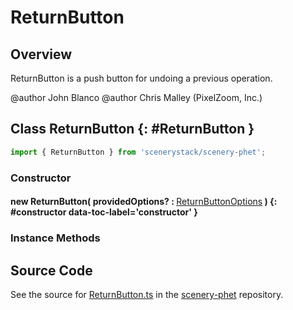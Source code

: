 # ReturnButton

## Overview

ReturnButton is a push button for undoing a previous operation.

@author John Blanco
@author Chris Malley (PixelZoom, Inc.)

## Class ReturnButton {: #ReturnButton }


```js
import { ReturnButton } from 'scenerystack/scenery-phet';
```
### Constructor

#### new ReturnButton( providedOptions? : <span style="font-weight: 400;">[ReturnButtonOptions](../scenery-phet/ReturnButton.md#ReturnButtonOptions)</span> ) {: #constructor data-toc-label='constructor' }

### Instance Methods





## Source Code

See the source for [ReturnButton.ts](https://github.com/phetsims/scenery-phet/blob/main/js/buttons/ReturnButton.ts) in the [scenery-phet](https://github.com/phetsims/scenery-phet) repository.
